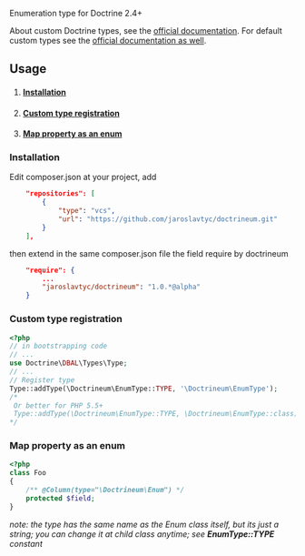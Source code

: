Enumeration type for Doctrine 2.4+

About custom Doctrine types, see the [official documentation](http://doctrine-orm.readthedocs.org/en/latest/cookbook/custom-mapping-types.html).
For default custom types see the [official documentation as well](http://doctrine-dbal.readthedocs.org/en/latest/reference/types.html).

## <span id="usage">Usage</span>
1. #### [Installation](#installation)
2. #### [Custom type registration](#custom_type_registration)
3. #### [Map property as an enum](#map_property_as_an_enum)

### <span id="installation">Installation</span>
Edit composer.json at your project, add
```json
    "repositories": [
        {
            "type": "vcs",
            "url": "https://github.com/jaroslavtyc/doctrineum.git"
        }
    ],
```
then extend in the same composer.json file the field require by doctrineum
```json
    "require": {
        ...
        "jaroslavtyc/doctrineum": "1.0.*@alpha"
    }
```

### <span id="custom_type_registration">Custom type registration</span>

```php
<?php
// in bootstrapping code
// ...
use Doctrine\DBAL\Types\Type;
// ...
// Register type
Type::addType(\Doctrineum\EnumType::TYPE, '\Doctrineum\EnumType');
/*
 Or better for PHP 5.5+
 Type::addType(\Doctrineum\EnumType::TYPE, \Doctrineum\EnumType::class);
*/
```

### <span id="map_property_as_an_enum">Map property as an enum</span>
```php
<?php
class Foo
{
    /** @Column(type="\Doctrineum\Enum") */
    protected $field;
}
```

*note: the type has the same name as the Enum class itself, but its just a string; you can change it at child class anytime; see **EnumType::TYPE** constant*

